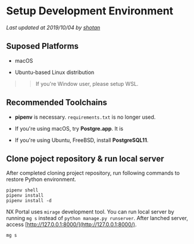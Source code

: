 # Setup Development Environment

*Last updated at 2019/10/04 by [shotan](mailto:shotan@sfc.wide.ad.jp)*

## Suposed Platforms

- macOS

- Ubuntu-based Linux distribution

>> If you're Window user, please setup WSL.

## Recommended Toolchains

- **pipenv** is necessary. `requirements.txt` is no longer used.

- If you're using macOS, try **Postgre.app**. It is 

- If you're using Ubuntu, FreeBSD, install **PostgreSQL11**.


## Clone poject repository & run local server

After completed cloning project repository, run following commands to restore Python environment.

```shell
pipenv shell
pipenv install
pipenv install -d
```

NX Portal uses `mirage` development tool. You can run local server by running `mg s` instead of `python manage.py runserver`.
After lanched server, access [http://127.0.0.1:8000/](http://127.0.0.1:8000/).

```shell
mg s
```